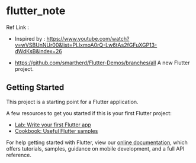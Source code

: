# flutter_note

Ref Link :

- Inspired by : https://www.youtube.com/watch?v=wVSBUnNUr00&list=PLlxmoA0rQ-Lw6tAs2fGFuXGP13-dWdKsB&index=26

- https://github.com/smartherd/Flutter-Demos/branches/all
A new Flutter project.

## Getting Started

This project is a starting point for a Flutter application.

A few resources to get you started if this is your first Flutter project:

- [Lab: Write your first Flutter app](https://flutter.dev/docs/get-started/codelab)
- [Cookbook: Useful Flutter samples](https://flutter.dev/docs/cookbook)

For help getting started with Flutter, view our 
[online documentation](https://flutter.dev/docs), which offers tutorials, 
samples, guidance on mobile development, and a full API reference.
